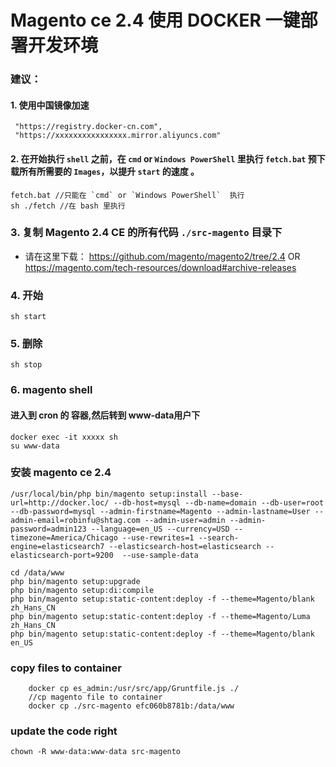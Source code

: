 ##

# Magento ce 2.4 使用 DOCKER 一键部署开发环境 

### 建议：
#### 1. 使用中国镜像加速
```
 "https://registry.docker-cn.com",
 "https://xxxxxxxxxxxxxxxx.mirror.aliyuncs.com"
```

#### 2. 在开始执行 `shell` 之前，在 `cmd` or `Windows PowerShell` 里执行 `fetch.bat` 预下载所有所需要的 `Images`，以提升 `start` 的速度 。

```
fetch.bat //只能在 `cmd` or `Windows PowerShell`  执行
sh ./fetch //在 bash 里执行
```

### 3. 复制 Magento 2.4 CE 的所有代码 `./src-magento` 目录下
- 请在这里下载： https://github.com/magento/magento2/tree/2.4 OR https://magento.com/tech-resources/download#archive-releases

### 4. 开始
`sh start`

### 5. 删除
`sh stop`



### 6. magento shell

#### 进入到 cron 的 容器,然后转到 www-data用户下
```
docker exec -it xxxxx sh
su www-data
```
### 安装 magento ce 2.4
```
/usr/local/bin/php bin/magento setup:install --base-url=http://docker.loc/ --db-host=mysql --db-name=domain --db-user=root --db-password=mysql --admin-firstname=Magento --admin-lastname=User --admin-email=robinfu@shtag.com --admin-user=admin --admin-password=admin123 --language=en_US --currency=USD --timezone=America/Chicago --use-rewrites=1 --search-engine=elasticsearch7 --elasticsearch-host=elasticsearch --elasticsearch-port=9200  --use-sample-data
```

```shell
cd /data/www
php bin/magento setup:upgrade
php bin/magento setup:di:compile
php bin/magento setup:static-content:deploy -f --theme=Magento/blank zh_Hans_CN
php bin/magento setup:static-content:deploy -f --theme=Magento/Luma zh_Hans_CN
php bin/magento setup:static-content:deploy -f --theme=Magento/blank en_US
```


### copy files to container
```
    docker cp es_admin:/usr/src/app/Gruntfile.js ./
    //cp magento file to container
    docker cp ./src-magento efc060b8781b:/data/www
```

### update the code right
```
chown -R www-data:www-data src-magento
```
